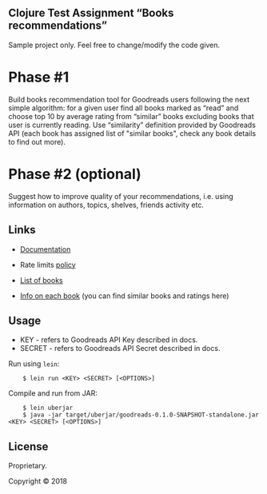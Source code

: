 ## Clojure Test Assignment “Books recommendations”

Sample project only. Feel free to change/modify the code given.

# Phase #1

Build books recommendation tool for Goodreads users following the next simple algorithm:
for a given user find all books marked as “read” and choose top 10 by average rating from “similar”
books excluding books that user is currently reading. Use “similarity” definition provided by
Goodreads API (each book has assigned list of "similar books", check any book details to find out more).

# Phase #2 (optional)

Suggest how to improve quality of your recommendations, i.e. using information on authors, topics,
shelves, friends activity etc.

## Links

* [Documentation](https://www.goodreads.com/api/index)

* Rate limits [policy](https://www.goodreads.com/topic/show/17540788-what-s-rate-limit-of-your-api#comment_141992829)

* [List of books](https://www.goodreads.com/api/index#reviews.list)

* [Info on each book](https://www.goodreads.com/api/index#book.show) (you can find similar books and ratings here)

## Usage

* KEY - refers to Goodreads API Key described in docs.
* SECRET - refers to Goodreads API Secret described in docs.

Run using `lein`:

```shell
    $ lein run <KEY> <SECRET> [<OPTIONS>]
```

Compile and run from JAR:

```shell
    $ lein uberjar
    $ java -jar target/uberjar/goodreads-0.1.0-SNAPSHOT-standalone.jar <KEY> <SECRET> [<OPTIONS>]
```

## License

Proprietary.

Copyright © 2018
